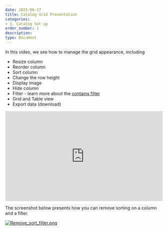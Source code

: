 ```yaml
---
date: 2021-06-17
title: Catalog Grid Presentation
categories:
- 3. Catalog Set up
order_number: 1
description:
type: Document
---
```



In this video, we see how to manage the grid appearance, including
* Resize column
* Reorder column
* Sort column
* Change the row height
* Display image
* Hide column
* Filter - learn more about the [contains filter](/3.%20catalog%20set%20up/Catalog-Contains-Filter/)
* Grid and Table view
* Export data (download)


<div style="padding:57.05% 0 0 0;position:relative;"><iframe src="https://player.vimeo.com/video/637971166?h=d7ce9ebfaf&amp;badge=0&amp;autopause=0&amp;player_id=0&amp;app_id=58479" frameborder="0" allow="autoplay; fullscreen; picture-in-picture" allowfullscreen style="position:absolute;top:0;left:0;width:100%;height:100%;" title="Unifyd Insights - Catalog Grid Management"></iframe></div><script src="https://player.vimeo.com/api/player.js"></script>

The screenshot below presents how you can remove sorting on a column and a filter.

[![Remove_sort_filter.png](/user-documentation/images/Remove_sort_filter.png)](/user-documentation/images/Remove_sort_filter.png)
